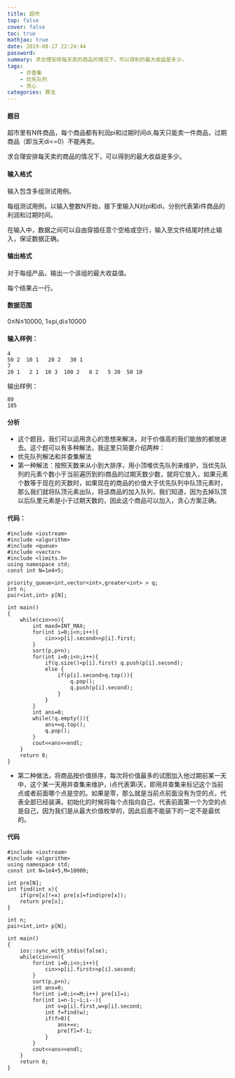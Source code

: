 ```yaml
---
title: 超市
top: false
cover: false
toc: true
mathjax: true
date: 2019-08-17 22:24:44
password:
summary: 求合理安排每天卖的商品的情况下，可以得到的最大收益是多少。
tags:
	- 并查集
	- 优先队列
	- 贪心
categories: 算法
---
```


#### 题目
超市里有N件商品，每个商品都有利润pi和过期时间di,每天只能卖一件商品，过期商品（即当天di<=0）不能再卖。

求合理安排每天卖的商品的情况下，可以得到的最大收益是多少。

#### 输入格式
输入包含多组测试用例。

每组测试用例，以输入整数N开始，接下里输入N对pi和di，分别代表第i件商品的利润和过期时间。

在输入中，数据之间可以自由穿插任意个空格或空行，输入至文件结尾时终止输入，保证数据正确。

#### 输出格式
对于每组产品，输出一个该组的最大收益值。

每个结果占一行。

#### 数据范围
0≤N≤10000,
1≤pi,di≤10000
#### 输入样例：

    4  
    50 2  10 1   20 2   30 1
    7  
    20 1   2 1  10 3  100 2   8 2   5 20  50 10

输出样例：

    80
    185

#### 分析

 - 这个题目，我们可以运用贪心的思想来解决，对于价值高的我们能放的都放进去。这个题可以有多种解法，我这里只简要介绍两种：
 - 优先队列解法和并查集解法
 - 第一种解法：按照天数来从小到大排序，用小顶堆优先队列来维护，当优先队列的元素个数小于当前遍历到的i商品的过期天数少数，就将它放入，如果元素个数等于现在的天数时，如果现在的商品的价值大于优先队列中队顶元素时，那么我们就将队顶元素出队，将该商品的加入队列，我们知道，因为去掉队顶以后队里元素是小于过期天数的，因此这个商品可以加入，贪心方案正确。
#### 代码：
 

```
#include <iostream>
#include <algorithm>
#include <queue>
#include <vector>
#include <limits.h> 
using namespace std;
const int N=1e4+5;

priority_queue<int,vector<int>,greater<int> > q;
int n;
pair<int,int> p[N];

int main()
{
	while(cin>>n){
		int maxd=INT_MAX;
		for(int i=0;i<n;i++){
			cin>>p[i].second>>p[i].first;
		}
		sort(p,p+n);
		for(int i=0;i<n;i++){
			if(q.size()<p[i].first) q.push(p[i].second);
			else {
				if(p[i].second>q.top()){
					q.pop();
					q.push(p[i].second);
				}
			}
		}
		int ans=0;
		while(!q.empty()){
			ans+=q.top();
			q.pop();
		}
		cout<<ans<<endl;				
	}
	return 0;
}
```

 - 第二种做法，将商品按价值排序，每次将价值最多的试图加入他过期前某一天中，这个某一天用并查集来维护，i点代表第i天，即用并查集来标记这个当前点或者前面哪个点是空的。如果是零，那么就是当前点前面没有为空的点，代表全部已经装满，初始化的时候将每个点指向自己，代表前面第一个为空的点是自己，因为我们是从最大价值枚举的，因此后面不能装下的一定不是最优的。
#### 代码
 

```
#include <iostream>
#include <algorithm>
using namespace std;
const int N=1e4+5,M=10000;

int pre[N];
int find(int x){
	if(pre[x]!=x) pre[x]=find(pre[x]);
	return pre[x]; 
}

int n;
pair<int,int> p[N];

int main()
{
	ios::sync_with_stdio(false);
	while(cin>>n){
		for(int i=0;i<n;i++){
			cin>>p[i].first>>p[i].second;
		}
		sort(p,p+n);
		int ans=0; 
		for(int i=0;i<=M;i++) pre[i]=i; 
		for(int i=n-1;~i;i--){
			int v=p[i].first,w=p[i].second;
			int f=find(w);
			if(f>0){
				ans+=v;
				pre[f]=f-1;
			}
		}
		cout<<ans<<endl;
	}
	return 0;
}
```
